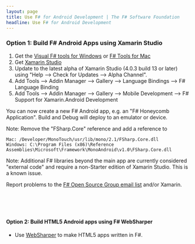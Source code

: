 ```yaml
---
layout: page
title: Use F# for Android Development | The F# Software Foundation
headline: Use F# for Android Development
---
```


### Option 1: Build F# Android Apps using Xamarin Studio

1. Get the [Visual F# tools for Windows](/use/windows) or [F# Tools for Mac](/use/mac)
2. Get [Xamarin Studio](http://xamarin.com/download)
3. Update to the latest alpha of Xamarin Studio (4.0.3 build 13 or later) using "Help --> Check for Updates --> Alpha Channel".
3. Add Tools --> Addin Manager --> Gallery --> Language Bindings --> F# Language Binding
4. Add Tools --> Addin Manager --> Gallery --> Mobile Development --> F# Support for Xamarin.Android Development

You can now create a new F# Android app, e.g. an "F# Honeycomb Application". Build and Debug will deploy to an emulator or device.

Note: Remove the "FSharp.Core" reference and add a reference to 

    Mac: /Developer/MonoTouch/usr/lib/mono/2.1/FSharp.Core.dll 
    Windows: C:\Program Files (x86)\Reference Assemblies\Microsoft\Framework\MonoAndroid\v1.0\FSharp.Core.dll
        
Note: Additional F# libraries beyond the main app are currently considered "external code" and require a non-Starter edition of Xamarin Studio. This is a known issue.
        
Report problems to the [F# Open Source Group email list](http://fsharp.github.com/fsharp) and/or Xamarin.

<br />
<br />
<br />


#### Option 2: Build HTML5 Android apps using F# WebSharper

* Use [WebSharper](http://www.websharper.com) to make HTML5 apps written in F#.

<br />
<br />
<br />

